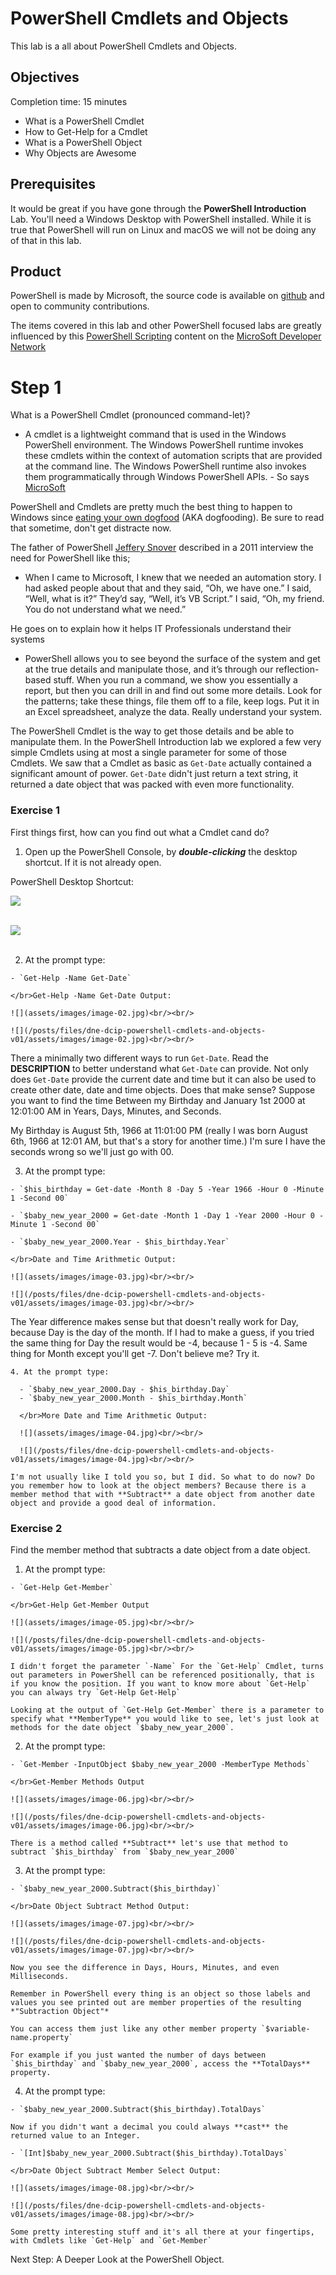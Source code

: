 # PowerShell Cmdlets and Objects

This lab is a all about PowerShell Cmdlets and Objects.

## Objectives

Completion time: 15 minutes

  - What is a PowerShell Cmdlet
  - How to Get-Help for a Cmdlet
  - What is a PowerShell Object
  - Why Objects are Awesome

## Prerequisites

It would be great if you have gone through the **PowerShell Introduction** Lab. You'll need a Windows Desktop with PowerShell installed. While it is true that PowerShell will run on Linux and macOS we will not be doing any of that in this lab.

## Product

PowerShell is made by Microsoft, the source code is available on [github](https://github.com/powershell/powershell) and open to community contributions.

The items covered in this lab and other PowerShell focused labs are greatly influenced by this [PowerShell Scripting](https://msdn.microsoft.com/en-us/powershell/scripting/powershell-scripting) content on the [MicroSoft Developer Network](https://msdn.microsoft.com/en-us/default.aspx)

# Step 1

What is a PowerShell Cmdlet (pronounced command-let)?

  - A cmdlet is a lightweight command that is used in the Windows PowerShell environment. The Windows PowerShell runtime invokes these cmdlets within the context of automation scripts that are provided at the command line. The Windows PowerShell runtime also invokes them programmatically through Windows PowerShell APIs. - So says [MicroSoft](https://msdn.microsoft.com/en-us/library/ms714395%28v=vs.85%29.aspx?f=255&MSPPError=-2147217396)

PowerShell and Cmdlets are pretty much the best thing to happen to Windows since [eating your own dogfood](https://blog.codinghorror.com/showstopper/) (AKA dogfooding). Be sure to read that sometime, don't get distracte now.

The father of PowerShell [Jeffery Snover](https://en.wikipedia.org/wiki/Jeffrey_Snover) described in a 2011 interview the need for PowerShell like this;

  - When I came to Microsoft, I knew that we needed an automation story. I had asked people about that and they said, “Oh, we have one.” I said, “Well, what is it?” They’d say, “Well, it’s VB Script.” I said, “Oh, my friend. You do not understand what we need.”

He goes on to explain how it helps IT Professionals understand their systems

  - PowerShell allows you to see beyond the surface of the system and get at the true details and manipulate those, and it’s through our reflection-based stuff. When you run a command, we show you essentially a report, but then you can drill in and find out some more details. Look for the patterns; take these things, file them off to a file, keep logs. Put it in an Excel spreadsheet, analyze the data. Really understand your system.

The PowerShell Cmdlet is the way to get those details and be able to manipulate them.  In the PowerShell Introduction lab we explored a few very simple Cmdlets using at most a single parameter for some of those Cmdlets. We saw that a Cmdlet as basic as `Get-Date` actually contained a significant amount of power.  `Get-Date` didn't just return a text string, it returned a date object that was packed with even more functionality.

### Exercise 1

First things first, how can you find out what a Cmdlet cand do?

  1. Open up the PowerShell Console, by ***double-clicking*** the desktop shortcut. If it is not already open.

  PowerShell Desktop Shortcut:

  ![](assets/images/image-01.jpg)<br/><br/>

  ![](/posts/files/dne-dcip-powershell-cmdlets-and-objects-v01/assets/images/image-01.jpg)<br/><br/>

  2. At the prompt type:

    - `Get-Help -Name Get-Date`

    </br>Get-Help -Name Get-Date Output:

    ![](assets/images/image-02.jpg)<br/><br/>

    ![](/posts/files/dne-dcip-powershell-cmdlets-and-objects-v01/assets/images/image-02.jpg)<br/><br/>

  There a minimally two different ways to run `Get-Date`. Read the **DESCRIPTION** to better understand what `Get-Date` can provide. Not only does `Get-Date` provide the current date and time but it can also be used to create other date, date and time objects. Does that make sense? Suppose you want to find the time Between my Birthday and January 1st 2000 at 12:01:00 AM in Years, Days, Minutes, and Seconds.

  My Birthday is August 5th, 1966 at 11:01:00 PM (really I was born August 6th, 1966 at 12:01 AM, but that's a story for another time.) I'm sure I have the seconds wrong so we'll just go with 00.

  3. At the prompt type:

    - `$his_birthday = Get-date -Month 8 -Day 5 -Year 1966 -Hour 0 -Minute 1 -Second 00`

    - `$baby_new_year_2000 = Get-date -Month 1 -Day 1 -Year 2000 -Hour 0 -Minute 1 -Second 00`

    - `$baby_new_year_2000.Year - $his_birthday.Year`

    </br>Date and Time Arithmetic Output:

    ![](assets/images/image-03.jpg)<br/><br/>

    ![](/posts/files/dne-dcip-powershell-cmdlets-and-objects-v01/assets/images/image-03.jpg)<br/><br/>

  The Year difference makes sense but that doesn't really work for Day, because Day is the day of the month. If I had to make a guess, if you tried the same thing for Day the result would be -4, because 1 - 5 is -4. Same thing for Month except you'll get -7. Don't believe me? Try it.

    4. At the prompt type:

      - `$baby_new_year_2000.Day - $his_birthday.Day`
      - `$baby_new_year_2000.Month - $his_birthday.Month`

      </br>More Date and Time Arithmetic Output:

      ![](assets/images/image-04.jpg)<br/><br/>

      ![](/posts/files/dne-dcip-powershell-cmdlets-and-objects-v01/assets/images/image-04.jpg)<br/><br/>    

    I'm not usually like I told you so, but I did. So what to do now? Do you remember how to look at the object members? Because there is a member method that with **Subtract** a date object from another date object and provide a good deal of information.

### Exercise 2

Find the member method that subtracts a date object from a date object.

  1. At the prompt type:

    - `Get-Help Get-Member`

    </br>Get-Help Get-Member Output

    ![](assets/images/image-05.jpg)<br/><br/>

    ![](/posts/files/dne-dcip-powershell-cmdlets-and-objects-v01/assets/images/image-05.jpg)<br/><br/>

    I didn't forget the parameter `-Name` For the `Get-Help` Cmdlet, turns out parameters in PowerShell can be referenced positionally, that is if you know the position. If you want to know more about `Get-Help` you can always try `Get-Help Get-Help`

    Looking at the output of `Get-Help Get-Member` there is a parameter to specify what **MemberType** you would like to see, let's just look at methods for the date object `$baby_new_year_2000`.

  2. At the prompt type:

    - `Get-Member -InputObject $baby_new_year_2000 -MemberType Methods`

    </br>Get-Member Methods Output

    ![](assets/images/image-06.jpg)<br/><br/>

    ![](/posts/files/dne-dcip-powershell-cmdlets-and-objects-v01/assets/images/image-06.jpg)<br/><br/>

    There is a method called **Subtract** let's use that method to subtract `$his_birthday` from `$baby_new_year_2000`

  3. At the prompt type:

    - `$baby_new_year_2000.Subtract($his_birthday)`

    </br>Date Object Subtract Method Output:

    ![](assets/images/image-07.jpg)<br/><br/>

    ![](/posts/files/dne-dcip-powershell-cmdlets-and-objects-v01/assets/images/image-07.jpg)<br/><br/>

    Now you see the difference in Days, Hours, Minutes, and even Milliseconds.

    Remember in PowerShell every thing is an object so those labels and values you see printed out are member properties of the resulting *"Subtraction Object"*

    You can access them just like any other member property `$variable-name.property`

    For example if you just wanted the number of days between `$his_birthday` and `$baby_new_year_2000`, access the **TotalDays** property.

  4. At the prompt type:

    - `$baby_new_year_2000.Subtract($his_birthday).TotalDays`

    Now if you didn't want a decimal you could always **cast** the returned value to an Integer.

    - `[Int]$baby_new_year_2000.Subtract($his_birthday).TotalDays`

    </br>Date Object Subtract Member Select Output:

    ![](assets/images/image-08.jpg)<br/><br/>

    ![](/posts/files/dne-dcip-powershell-cmdlets-and-objects-v01/assets/images/image-08.jpg)<br/><br/>

    Some pretty interesting stuff and it's all there at your fingertips, with Cmdlets like `Get-Help` and `Get-Member`

Next Step: A Deeper Look at the PowerShell Object.
